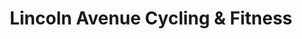---
title: "Lincoln Avenue Cycling & Fitness"
url: /goshen/lincoln-avenue-cycling-and-fitness/
shop: bicycle
---